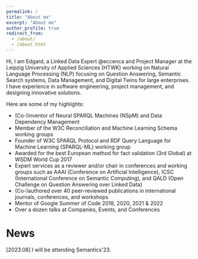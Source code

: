 ```yaml
---
permalink: /
title: "About me"
excerpt: "About me"
author_profile: true
redirect_from: 
  - /about/
  - /about.html
---
```


Hi, I am Edgard, a Linked Data Expert @eccenca and Project Manager at the Leipzig University of Applied Sciences (HTWK) working on Natural Language Processing (NLP) focusing on Question Answering, Semantic Search systems, Data Management, and Digital Twins for large enterprises. 
I have experience in software engineering, project management, and designing innovative solutions. 

Here are some of my highlights:
* (Co-)inventor of Neural SPARQL Machines (NSpM) and Data Dependency Management
* Member of the W3C Reconciliation and Machine Learning Schema working groups
* Founder of W3C SPARQL Protocol and RDF Query Language for Machine Learning (SPARQL-ML) working group
* Awarded for the best European method for fact validation (3rd Global) at WSDM World Cup 2017
* Expert services as a reviewer and/or chair in conferences and working groups such as AAAI (Conference on Artificial Intelligence), ICSC (International Conference on Semantic Computing), and QALD (Open Challenge on Question Answering over Linked Data)
* (Co-)authored over 40 peer-reviewed publications in international journals, conferences, and workshops
* Mentor of Google Summer of Code 2018, 2020, 2021 & 2022
* Over a dozen talks at Companies, Events, and Conferences

News
======

[2023.08] I will be attending Semantics'23.
